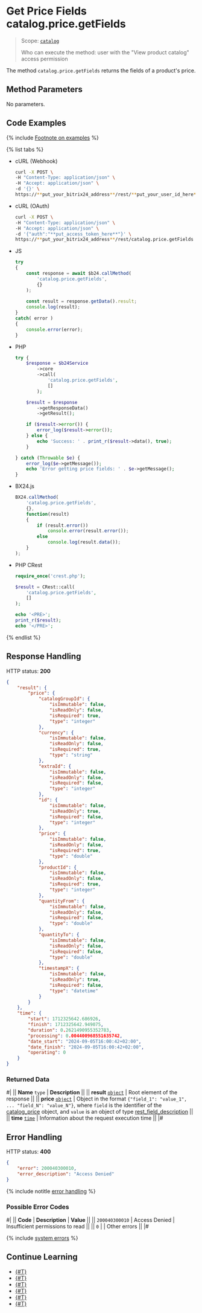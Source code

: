 # Get Price Fields catalog.price.getFields

> Scope: [`catalog`](../../scopes/permissions.md)
>
> Who can execute the method: user with the "View product catalog" access permission

The method `catalog.price.getFields` returns the fields of a product's price.

## Method Parameters

No parameters.

## Code Examples

{% include [Footnote on examples](../../../_includes/examples.md) %}

{% list tabs %}

- cURL (Webhook)

    ```bash
    curl -X POST \
    -H "Content-Type: application/json" \
    -H "Accept: application/json" \
    -d '{}' \
    https://**put_your_bitrix24_address**/rest/**put_your_user_id_here**/**put_your_webhook_here**/catalog.price.getFields
    ```

- cURL (OAuth)

    ```bash
    curl -X POST \
    -H "Content-Type: application/json" \
    -H "Accept: application/json" \
    -d '{"auth":"**put_access_token_here**"}' \
    https://**put_your_bitrix24_address**/rest/catalog.price.getFields
    ```

- JS

    ```js
    try
    {
    	const response = await $b24.callMethod(
    		'catalog.price.getFields',
    		{}
    	);
    	
    	const result = response.getData().result;
    	console.log(result);
    }
    catch( error )
    {
    	console.error(error);
    }
    ```

- PHP

    ```php
    try {
        $response = $b24Service
            ->core
            ->call(
                'catalog.price.getFields',
                []
            );

        $result = $response
            ->getResponseData()
            ->getResult();

        if ($result->error()) {
            error_log($result->error());
        } else {
            echo 'Success: ' . print_r($result->data(), true);
        }

    } catch (Throwable $e) {
        error_log($e->getMessage());
        echo 'Error getting price fields: ' . $e->getMessage();
    }
    ```

- BX24.js

    ```js
    BX24.callMethod(
        'catalog.price.getFields', 
        {},
        function(result)
        {
            if (result.error())
                console.error(result.error());
            else
                console.log(result.data());
        }
    );
    ```

- PHP CRest

    ```php
    require_once('crest.php');

    $result = CRest::call(
        'catalog.price.getFields',
        []
    );

    echo '<PRE>';
    print_r($result);
    echo '</PRE>';
    ```

{% endlist %}

## Response Handling

HTTP status: **200**

```json
{
    "result": {
        "price": {
            "catalogGroupId": {
                "isImmutable": false,
                "isReadOnly": false,
                "isRequired": true,
                "type": "integer"
            },
            "currency": {
                "isImmutable": false,
                "isReadOnly": false,
                "isRequired": true,
                "type": "string"
            },
            "extraId": {
                "isImmutable": false,
                "isReadOnly": false,
                "isRequired": false,
                "type": "integer"
            },
            "id": {
                "isImmutable": false,
                "isReadOnly": true,
                "isRequired": false,
                "type": "integer"
            },
            "price": {
                "isImmutable": false,
                "isReadOnly": false,
                "isRequired": true,
                "type": "double"
            },
            "productId": {
                "isImmutable": false,
                "isReadOnly": false,
                "isRequired": true,
                "type": "integer"
            },
            "quantityFrom": {
                "isImmutable": false,
                "isReadOnly": false,
                "isRequired": false,
                "type": "double"
            },
            "quantityTo": {
                "isImmutable": false,
                "isReadOnly": false,
                "isRequired": false,
                "type": "double"
            },
            "timestampX": {
                "isImmutable": false,
                "isReadOnly": true,
                "isRequired": false,
                "type": "datetime"
            }
        }
    },
    "time": {
        "start": 1712325642.686926,
        "finish": 1712325642.949075,
        "duration": 0.2621490955352783,
        "processing": 0.004400968551635742,
        "date_start": "2024-09-05T16:00:42+02:00",
        "date_finish": "2024-09-05T16:00:42+02:00",
        "operating": 0
    }
}
```

### Returned Data

#|
|| **Name**
`type` | **Description** ||
|| **result**
[`object`](../../data-types.md) | Root element of the response ||
|| **price**
[`object`](../../data-types.md) | Object in the format `{"field_1": "value_1", ... "field_N": "value_N"}`, where `field` is the identifier of the [catalog_price](../data-types.md#catalog_price) object, and `value` is an object of type [rest_field_description](../data-types.md#rest_field_description) ||
|| **time**
[`time`](../../data-types.md#time) | Information about the request execution time ||
|#

## Error Handling

HTTP status: **400**

```json
{
    "error": 200040300010,
    "error_description": "Access Denied"
}
```

{% include notitle [error handling](../../../_includes/error-info.md) %}

### Possible Error Codes

#|
|| **Code** | **Description** | **Value** ||
|| `200040300010` | Access Denied | Insufficient permissions to read ||
|| `0` | | Other errors || 
|#

{% include [system errors](../../../_includes/system-errors.md) %}

## Continue Learning 

- [{#T}](./catalog-price-add.md)
- [{#T}](./catalog-price-update.md)
- [{#T}](./catalog-price-get.md)
- [{#T}](./catalog-price-list.md)
- [{#T}](./catalog-price-delete.md)
- [{#T}](./catalog-price-modify.md)